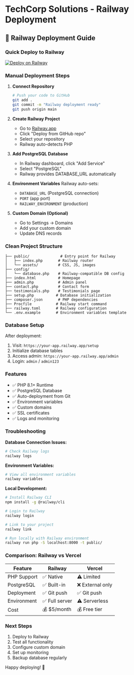 # TechCorp Solutions - Railway Deployment

## 🚂 Railway Deployment Guide

### Quick Deploy to Railway

[![Deploy on Railway](https://railway.app/button.svg)](https://railway.app/template/new)

### Manual Deployment Steps

1. **Connect Repository**

   ```bash
   # Push your code to GitHub
   git add .
   git commit -m "Railway deployment ready"
   git push origin main
   ```

2. **Create Railway Project**

   - Go to [Railway.app](https://railway.app)
   - Click "Deploy from GitHub repo"
   - Select your repository
   - Railway auto-detects PHP

3. **Add PostgreSQL Database**

   - In Railway dashboard, click "Add Service"
   - Select "PostgreSQL"
   - Railway provides DATABASE_URL automatically

4. **Environment Variables**
   Railway auto-sets:

   - `DATABASE_URL` (PostgreSQL connection)
   - `PORT` (app port)
   - `RAILWAY_ENVIRONMENT` (production)

5. **Custom Domain (Optional)**
   - Go to Settings → Domains
   - Add your custom domain
   - Update DNS records

### Clean Project Structure

```
├── public/              # Entry point for Railway
│   ├── index.php       # Railway router
│   └── assets/         # CSS, JS, images
├── config/
│   └── database.php    # Railway-compatible DB config
├── index.html          # Homepage
├── admin.php           # Admin panel
├── contact.php         # Contact form
├── testimonials.php    # Testimonials page
├── setup.php          # Database initialization
├── composer.json       # PHP dependencies
├── Procfile           # Railway start command
├── railway.toml       # Railway configuration
└── .env.example       # Environment variables template

```

### Database Setup

After deployment:

1. Visit: `https://your-app.railway.app/setup`
2. Initialize database tables
3. Access admin: `https://your-app.railway.app/admin`
4. Login: `admin` / `admin123`

### Features

- ✅ PHP 8.1+ Runtime
- ✅ PostgreSQL Database
- ✅ Auto-deployment from Git
- ✅ Environment variables
- ✅ Custom domains
- ✅ SSL certificates
- ✅ Logs and monitoring

### Troubleshooting

**Database Connection Issues:**

```bash
# Check Railway logs
railway logs
```

**Environment Variables:**

```bash
# View all environment variables
railway variables
```

**Local Development:**

```bash
# Install Railway CLI
npm install -g @railway/cli

# Login to Railway
railway login

# Link to your project
railway link

# Run locally with Railway environment
railway run php -S localhost:8000 -t public/
```

### Comparison: Railway vs Vercel

| Feature     | Railway        | Vercel           |
| ----------- | -------------- | ---------------- |
| PHP Support | ✅ Native      | ⚠️ Limited       |
| PostgreSQL  | ✅ Built-in    | ❌ External only |
| Deployment  | ✅ Git push    | ✅ Git push      |
| Environment | ✅ Full server | ⚠️ Serverless    |
| Cost        | 💰 $5/month    | 💰 Free tier     |

### Next Steps

1. Deploy to Railway
2. Test all functionality
3. Configure custom domain
4. Set up monitoring
5. Backup database regularly

Happy deploying! 🚀
